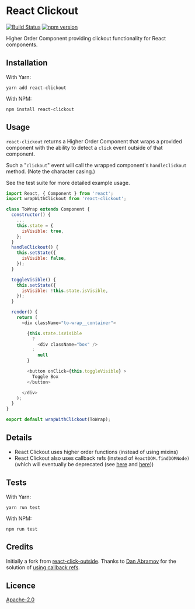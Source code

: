 # React Clickout

[![Build Status](https://travis-ci.org/danielmoi/react-clickout.svg?branch=master)](https://travis-ci.org/danielmoi/react-clickout)
[![npm version](https://badge.fury.io/js/react-clickout.svg)](https://badge.fury.io/js/react-clickout)

Higher Order Component providing clickout functionality for React components.

## Installation
With Yarn:
```
yarn add react-clickout
```

With NPM:
```
npm install react-clickout
```

## Usage
`react-clickout` returns a Higher Order Component that wraps a provided component with the ability to detect a `click` event outside of that component.

Such a "`clickout`" event will call the wrapped component's `handleClickout` method. (Note the character casing.)

See the test suite for more detailed example usage.

```js
import React, { Component } from 'react';
import wrapWithClickout from 'react-clickout';

class ToWrap extends Component {
  constructor() {
    ...
    this.state = {
      isVisible: true,
    };
  }
  handleClickout() {
    this.setState({
      isVisible: false,
    });
  }

  toggleVisible() {
    this.setState({
      isVisible: !this.state.isVisible,
    });
  }

  render() {
    return (
      <div className="to-wrap__container">

        {this.state.isVisible
          ?
            <div className="box" />
          :
            null
        }

        <button onClick={this.toggleVisible} >
          Toggle Box
        </button>

      </div>
    );
  }
}

export default wrapWithClickout(ToWrap);
```

## Details
- React Clickout uses higher order functions (instead of using mixins)
- React Clickout also uses callback refs (instead of `ReactDOM.findDOMNode)` (which will eventually be deprecated (see [here](https://github.com/yannickcr/eslint-plugin-react/blob/master/docs/rules/no-find-dom-node.md) and [here](https://github.com/yannickcr/eslint-plugin-react/issues/678#issue-165177220)))



## Tests
With Yarn:
```
yarn run test
```

With NPM:
```
npm run test
```


## Credits
Initially a fork from [react-click-outside](https://github.com/kentor/react-click-outside).
Thanks to [Dan Abramov](https://github.com/gaearon) for the solution of [using callback refs](https://github.com/yannickcr/eslint-plugin-react/issues/678#issuecomment-232293175).

## Licence

[Apache-2.0](LICENSE.txt)